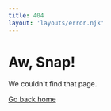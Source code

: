 ```yaml
---
title: 404
layout: 'layouts/error.njk'
---
```


<!--lint disable first-heading-level-->
# Aw, Snap!
<!--lint enable first-heading-level-->

We couldn't find that page.

<a class="material-button button-filled button-round display-inline-flex color-bg bg-primary" href="/">Go back home</a>
